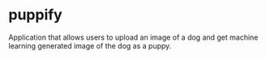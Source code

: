 # puppify
Application that allows users to upload an image of a dog and get machine learning generated image of the dog as a puppy.
